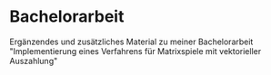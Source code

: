 # Bachelorarbeit
Ergänzendes und zusätzliches Material zu meiner Bachelorarbeit "Implementierung eines Verfahrens für Matrixspiele mit vektorieller Auszahlung"
